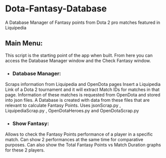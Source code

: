# Dota-Fantasy-Database
A Database Manager of Fantasy points from Dota 2 pro matches featured in Liquipedia

## Main Menu:
This script is the starting point of the app when built. From here you can access the Database Manager window and the Check Fantasy window.

- ### Database Manager:
Scraps information from Liquipedia and OpenDota pages
Insert a Liquipedia Link of a Dota 2 tournament and it will extract Match IDs for matches in that page. Information of these matches is requested from OpenDota and stored into json files. A Database is created with data from these files that are relevant to calculate Fantasy Points.
Uses jsonScrap.py , LiquipediaScrap.py , OpenDotaHeroes.py and OpenDotaScrap.py


- ### Show Fantasy:
Allows to check the Fantasy Points performance of a player in a specific match. Can show 2 performances at the same time for comparative purposes. Can also show the Total Fantasy Points vs Match Duration graphs for these 2 players.



